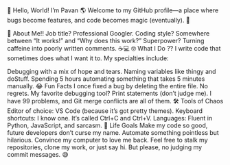 👋 Hello, World! I’m Pavan 🌎
Welcome to my GitHub profile—a place where bugs become features, and code becomes magic (eventually). 🚀

🧠 About Me!!
Job title? Professional Googler.
Coding style? Somewhere between “It works!” and “Why does this work?”
Superpower? Turning caffeine into poorly written comments. ☕💻
🤓 What I Do ??
I write code that sometimes does what I want it to. My specialties include:

Debugging with a mix of hope and tears.
Naming variables like thingy and doStuff.
Spending 5 hours automating something that takes 5 minutes manually.
😂 Fun Facts
I once fixed a bug by deleting the entire file. No regrets.
My favorite debugging tool? Print statements (don’t judge me).
I have 99 problems, and Git merge conflicts are all of them.
🛠️ Tools of Chaos
Editor of choice: VS Code (because it’s got pretty themes).
Keyboard shortcuts: I know one. It’s called Ctrl+C and Ctrl+V.
Languages: Fluent in Python, JavaScript, and sarcasm.
🌟 Life Goals
Make my code so good, future developers don’t curse my name.
Automate something pointless but hilarious.
Convince my computer to love me back.
Feel free to stalk my repositories, clone my work, or just say hi. But please, no judging my commit messages. 😅
